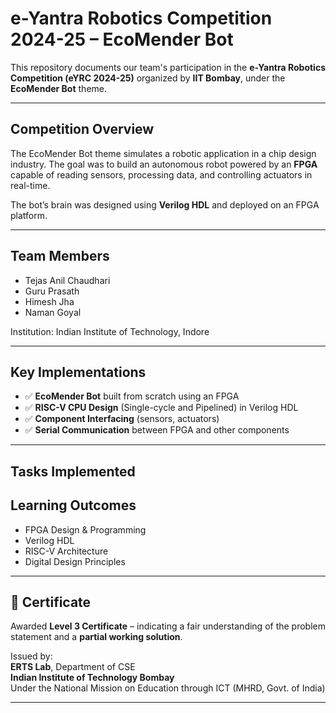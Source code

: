 # e-Yantra Robotics Competition 2024-25 – EcoMender Bot

This repository documents our team's participation in the **e-Yantra Robotics Competition (eYRC 2024-25)** organized by **IIT Bombay**, under the **EcoMender Bot** theme.

---

##  Competition Overview

The EcoMender Bot theme simulates a robotic application in a chip design industry. The goal was to build an autonomous robot powered by an **FPGA** capable of reading sensors, processing data, and controlling actuators in real-time.

The bot’s brain was designed using **Verilog HDL** and deployed on an FPGA platform. 

---

##  Team Members

- Tejas Anil Chaudhari  
- Guru Prasath  
- Himesh Jha  
- Naman Goyal  

Institution: Indian Institute of Technology, Indore

---

## Key Implementations

- ✅ **EcoMender Bot** built from scratch using an FPGA
- ✅ **RISC-V CPU Design** (Single-cycle and Pipelined) in Verilog HDL
- ✅ **Component Interfacing** (sensors, actuators)
- ✅ **Serial Communication** between FPGA and other components

---
## Tasks Implemented

## Learning Outcomes

- FPGA Design & Programming  
- Verilog HDL  
- RISC-V Architecture  
- Digital Design Principles

---

## 🥉 Certificate

Awarded **Level 3 Certificate** – indicating a fair understanding of the problem statement and a **partial working solution**.

Issued by:  
**ERTS Lab**, Department of CSE  
**Indian Institute of Technology Bombay**  
Under the National Mission on Education through ICT (MHRD, Govt. of India)

---

